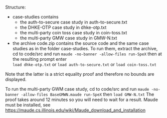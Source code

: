 Structure: 
 - case-studies contains
    - the auth-to-secure case study in auth-to-secure.txt
    - the DHKE-OTP case study in dhke-otp.txt
    - the multi-party coin toss case study in coin-toss.txt
    - the multi-party GMW case study in GMW-N.txt
 - the archive code.zip contains the source code 
 and the same case studies as in the folder case-studies. 
 To run them, extract the archive, cd to code/src and run
  `maude -no-banner -allow-files run-SpeX`
 then at the resulting prompt enter  
 `load dhke-otp.txt`
 or 
  `load auth-to-secure.txt` 
 or
  `load coin-toss.txt`

 Note that the latter is a strict equality proof and therefore no bounds are displayed.
 
To run the multi-party GWM case study, cd to code/src and run
 `maude -no-banner -allow-files BaseGMWN.maude run-SpeX`
then 
  `load GMW-N.txt`
The proof takes around 12 minutes so you will need to wait for a result.
Maude must be installed, see https://maude.cs.illinois.edu/wiki/Maude_download_and_installation
